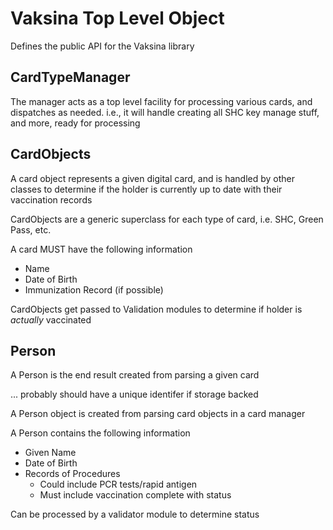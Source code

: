 # Vaksina Top Level Object

Defines the public API for the Vaksina library

## CardTypeManager

The manager acts as a top level facility for processing various cards, and dispatches
as needed. i.e., it will handle creating all SHC key manage stuff, and more, ready for
processing

## CardObjects

A card object represents a given digital card, and is handled by other classes to
determine if the holder is currently up to date with their vaccination records

CardObjects are a generic superclass for each type of card, i.e. SHC, Green Pass, etc.

A card MUST have the following information

* Name
* Date of Birth
* Immunization Record (if possible)

CardObjects get passed to Validation modules to determine if holder is *actually* vaccinated

## Person

A Person is the end result created from parsing a given card

... probably should have a unique identifer if storage backed

A Person object is created from parsing card objects in a card manager

A Person contains the following information

* Given Name
* Date of Birth
* Records of Procedures
  * Could include PCR tests/rapid antigen
  * Must include vaccination complete with status

Can be processed by a validator module to determine status
